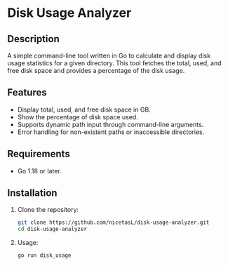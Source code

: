 # Disk Usage Analyzer

## Description
A simple command-line tool written in Go to calculate and display disk usage statistics for a given directory. This tool fetches the total, used, and free disk space and provides a percentage of the disk usage.

## Features
- Display total, used, and free disk space in GB.
- Show the percentage of disk space used.
- Supports dynamic path input through command-line arguments.
- Error handling for non-existent paths or inaccessible directories.

## Requirements
- Go 1.18 or later.

## Installation
1. Clone the repository:
   ```bash
   git clone https://github.com/nicetasL/disk-usage-analyzer.git
   cd disk-usage-analyzer

2. Usage:
   ```bash
   go run disk_usage
